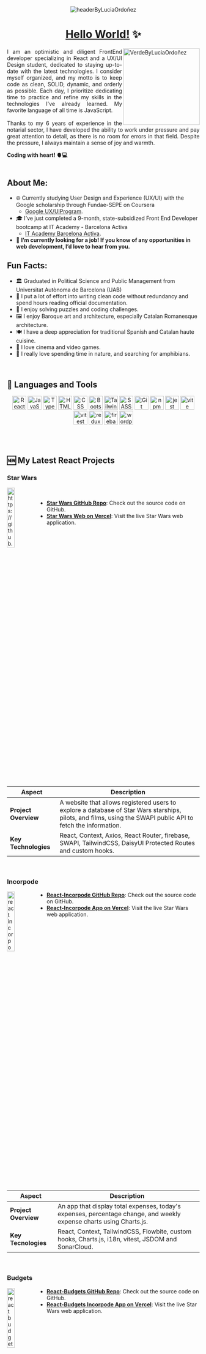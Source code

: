<div align="center">
  <img src="https://i.postimg.cc/prdkCnsd/Captura-de-pantalla-2024-09-30-a-las-14-34-34.png" alt="headerByLuciaOrdoñez">
<h1> <a href="https://www.linkedin.com/in/luovtyrell/"> Hello World!</a> ✨</h1>
</div>

<p align="justify">
   <img align='right' src="https://i.postimg.cc/SsnfzpRX/Captura-de-pantalla-2024-09-30-a-las-14-38-03.png" width="200" alt="VerdeByLuciaOrdoñez">
I am an optimistic and diligent FrontEnd developer specializing in React and a UX/UI Design student, dedicated to staying up-to-date with the latest technologies. I consider myself organized, and my motto is to keep code as clean, SOLID, dynamic, and orderly as possible. Each day, I prioritize dedicating time to practice and refine my skills in the technologies I've already learned. My favorite language of all time is JavaScript. <br> <br>
Thanks to my 6 years of experience in the notarial sector, I have developed the ability to work under pressure and pay great attention to detail, as there is no room for errors in that field. Despite the pressure, I always maintain a sense of joy and warmth.

**Coding with heart! 🫀💻**
<br><br>

## About Me:
- 🌐 Currently studying User Design and Experience (UX/UI) with the Google scholarship through Fundae-SEPE on Coursera
  - [Google UX/UIProgram](https://experienciafundae.es/beca-google/detalle/2552).
- 🎓 I’ve just completed a 9-month, state-subsidized Front End Developer bootcamp at IT Academy - Barcelona Activa
  - [IT Academy Barcelona Activa](https://www.barcelonactiva.cat/es/itacademy?utm_source=SEM&utm_medium=Cercadors&utm_content=SEM&utm_term=IT_ALU_es&utm_campaign=IT_Academy&gad_source=1&gclid=CjwKCAjwxY-3BhAuEiwAu7Y6syFM5PIGv2-gnMuu6rJPqIGikk7UlTNOrCLqizvByvt_H8ioUu34WhoCtv0QAvD_BwE).
- 🔎 **I’m currently looking for a job! If you know of any opportunities in web development, I’d love to hear from you.**


## Fun Facts:
- 🏛️ Graduated in Political Science and Public Management from Universitat Autònoma de Barcelona (UAB)
- 🧰 I put a lot of effort into writing clean code without redundancy and spend hours reading official documentation.
- 🧩 I enjoy solving puzzles and coding challenges.
- 🖼️ I enjoy Baroque art and architecture, especially Catalan Romanesque architecture.
- 🍽️ I have a deep appreciation for traditional Spanish and Catalan haute cuisine.
- 🥸 I love cinema and video games.
- 🐸 I really love spending time in nature, and searching for amphibians.
</p> 
<br>

## 🧰 Languages and Tools
<div align="center">
<a href="https://react.dev/" target="_blank" rel="noreferrer"><img src="https://skillicons.dev/icons?i=react&theme=dark" width="36" height="36" alt="React" /></a>
<a href="https://ecma-international.org/" target="_blank" rel="noreferrer"><img src="https://skillicons.dev/icons?i=js&theme=dark" width="36" height="36" alt="JavaScript" /></a>
<a href="https://www.typescriptlang.org/" target="_blank" rel="noreferrer"><img src="https://skillicons.dev/icons?i=ts&theme=dark" width="36" height="36" alt="TypeScript" /></a>
<a href="https://html.spec.whatwg.org/multipage/" target="_blank" rel="noreferrer"><img src="https://skillicons.dev/icons?i=html&theme=dark" width="36" height="36" alt="HTML" /></a>
<a href="https://www.w3.org/Style/CSS/" target="_blank" rel="noreferrer"><img src="https://skillicons.dev/icons?i=css&theme=dark" width="36" height="36" alt="CSS" /></a>
<a href="https://getbootstrap.com/" target="_blank" rel="noreferrer"><img src="https://skillicons.dev/icons?i=bootstrap&theme=dark" width="36" height="36" alt="Bootstrap"/></a>
<a href="https://tailwindcss.com/" target="_blank" rel="noreferrer"><img src="https://skillicons.dev/icons?i=tailwind&theme=light" width="36" height="36" alt="Tailwind"/></a>
<a href="https://sass-lang.com/" target="_blank" rel="noreferrer"><img src="https://skillicons.dev/icons?i=sass&theme=dark" width="36" height="36" alt="SASS" /></a>
<a href="https://git-scm.com/" target="_blank" rel="noreferrer"><img src="https://skillicons.dev/icons?i=git&theme=dark" width="36" height="36" alt="Git" /></a>
<a href="https://www.npmjs.com/" target="_blank" rel="noreferrer"><img src="https://skillicons.dev/icons?i=npm&theme=dark" width="36" height="36" alt="npm" /></a>
<a href="https://jestjs.io/es-ES/" target="_blank" rel="noreferrer"><img src="https://skillicons.dev/icons?i=jest&theme=dark" width="36" height="36" alt="jest" /></a>
<a href="https://vitejs.dev/" target="_blank" rel="noreferrer"><img src="https://skillicons.dev/icons?i=vite&theme=light" width="36" height="36" alt="vite" /></a>
<a href="https://vitest.dev/" target="_blank" rel="noreferrer"><img src="https://skillicons.dev/icons?i=vitest&theme=light" width="36" height="36" alt="vitest" /></a>
<a href="https://redux.js.org/" target="_blank" rel="noreferrer"><img src="https://skillicons.dev/icons?i=redux&theme=dark" width="36" height="36" alt="redux" /></a>
<a href="https://firebase.google.com/" target="_blank" rel="noreferrer"><img src="https://skillicons.dev/icons?i=firebase&theme=dark" width="36" height="36" alt="firebase" /></a>
<a href="https://wordpress.com/es/" target="_blank" rel="noreferrer"><img src="https://skillicons.dev/icons?i=wordpress&theme=dark" width="36" height="36" alt="wordpress" /></a>
</div>

<br><br>

## 🆕 My Latest React Projects

### Star Wars

<a href='https://github.com/Luovtyrell/Star-Wars.git' target='_blank'>
  <img align='left' width='20%' src='https://i.postimg.cc/cdVRZwt9/Captura-de-pantalla-2024-09-07-a-las-11-54-15.png' alt='https://github.com/Luovtyrell/Star-Wars.git' />
</a>
<br>

- **[Star Wars GitHub Repo](https://github.com/Luovtyrell/Star-Wars.git)**: Check out the source code on GitHub.
- **[Star Wars Web on Vercel](https://star-wars-kappa-sepia.vercel.app/)**: Visit the live Star Wars web application.

<br><br>

| **Aspect**               | **Description**                                                                                                 |
|--------------------------|-----------------------------------------------------------------------------------------------------------------|
| **Project Overview**     | A website that allows registered users to explore a database of Star Wars starships, pilots, and films, using the SWAPI public API to fetch the information.                                                                                                                                 |
| **Key Technologies**     | React, Context, Axios, React Router, firebase, SWAPI, TailwindCSS, DaisyUI Protected Routes and custom hooks.                  |

<br>

### Incorpode 

<a href='https://github.com/Luovtyrell/Star-Wars.git' target='_blank'>
  <img align='left' width='20%' src='https://i.postimg.cc/TRYbq0b4/Captura-de-pantalla-2024-09-07-a-las-11-23-59.png' alt='react incorpode app img' />


- **[React-Incorpode GitHub Repo](https://github.com/Luovtyrell/React-incorpode)**: Check out the source code on GitHub.
- **[React-Incorpode App on Vercel](https://react-incorpode.vercel.app/)**: Visit the live Star Wars web application.

<br><br>

| **Aspect**                 | **Description**                                     |
|---------------------------|------------------------------------------------------|
| **Project Overview**      | An app that display total expenses, today's expenses, percentage change, and weekly expense charts using Charts.js.   |
| **Key Tecnologies**       | React, Context, TailwindCSS, Flowbite, custom hooks, Charts.js, i18n, vitest, JSDOM and SonarCloud. |

<br>

### Budgets 

<a href='https://github.com/Luovtyrell/Star-Wars.git' target='_blank'>
  <img align='left' width='20%' src='https://i.postimg.cc/w9hKcczL/Captura-de-pantalla-2024-09-07-a-las-11-29-10.png' alt='react budgets web img' />


- **[React-Budgets GitHub Repo](https://github.com/Luovtyrell/React-budgets)**: Check out the source code on GitHub.
- **[React-Budgets Incorpode App on Vercel](https://react-budgets-five.vercel.app/)**: Visit the live Star Wars web application.

<br><br>

| **Aspect**               | **Description**                                                                                                 |
|--------------------------|-----------------------------------------------------------------------------------------------------------------|
| **Project Overview**     | This React web application simplifies website budget calculations using checkboxes, input fields, and buttons to adjust the total price based on user selections.                                                                                                                                 |
| **Key Technologies**     | React, Context, React Router, SWAPI, Bootstrap5, Protected Routes and custom hooks.                              |

<br>

> [!NOTE]
> 
> Looking for a quick and customizable React setup? Check out my [React + Vite + PropTypes + React Router + Tailwind CSS Starter Template](https://github.com/Luovtyrell/React-Vite-PropTypes-React-Router-Tailwind-Starter)! 🚀

<br>

---

# 🚧 CURRENTLY WORKING ON ... 🚧

 <img align='right' src="https://media.licdn.com/dms/image/v2/D4D22AQHciPZlASWXaQ/feedshare-shrink_1280/feedshare-shrink_1280/0/1726664422587?e=1729728000&v=beta&t=HaN3DdbwuUh67mW6RLAoPJ8Uj_FtklWX6GWMbmhacYo" width="300" alt="poster app designed by Lucía Ordoñez">

<p align="justify">

### TAKE ONE 🎬 - React movie tool recommender
>Lights, camera and match!

**Take One** is an intelligent movie recommendation tool designed to suggest films based on your mood. This personal project allows users to find the perfect movie tailored to their emotional state.

### Features

- Mood-Based Recommendations: Utilizes an array of predefined moods to recommend movies that match the user's emotional state.
- Filtering Options: Allows users to apply additional filters to include or exclude specific genres, year, director, etc enhancing search flexibility.
- Responsive UI: Built with a focus on usability and responsiveness, ensuring a seamless experience across devices.


### Technical details and goals

- Tech and tools: Developed using React + JavaScript jsx, TailwindCSS, CSS, and DaisiUI.
- Context: Implements the Context to manage application state globally, facilitating mood selection and submission while minimizing prop drilling, I'm focused to design a good provider pattern.
- SOLID Principles: Adheres to SOLID design principles, ensuring code is maintainable and scalable:
  - Components are designed to handle one specific task, promoting clarity and reusability.
  - The app is open for extension (e.g., adding new moods or filters) but closed for modification, preserving existing functionality.
  - Ensures components can be replaced without altering the app's behavior.
  - Utilizes smaller, specific interfaces for components, allowing for more flexibility.
  - High-level components depend on abstractions rather than concrete implementations.

The ongoing development of Take One aims to enhance feature sets, improve the overall user experience, and maintain high code quality through best practices.
</p>

[TakeOne Repo](https://github.com/Luovtyrell/TakeOne-Movie-Recommender)

---

<br>

## 🌐 Vercel Deployments

Here are the links to the projects deployed on Vercel. Click on the project names to visit the live applications.

| Project                   | Link                                            |
|---------------------------|-------------------------------------------------|
| **React Star Wars Web**   | [Visit React Star Wars Web](https://star-wars-kappa-sepia.vercel.app/) |
| **React Budgets Web**     | [Visit React Budgets Web](https://react-budgets-five.vercel.app/) |
| **React Incorpode**       | [Visit React Incorpode App](https://react-incorpode.vercel.app/) |

<br>

## 📊 Stats
<table align="center">
  <tr>
    <td align="center">
      <img src="https://github-profile-summary-cards.vercel.app/api/cards/profile-details?username=Luovtyrell&theme=onedark&include_all_commits=true" width="700"/>
    </td>
  </tr>
  <tr>
    <td align="center">
      <img src="https://github-profile-summary-cards.vercel.app/api/cards/stats?username=Luovtyrell&theme=onedark&include_all_commits=true&" width="300"/>
      <img src="https://github-readme-stats.vercel.app/api/top-langs/?username=Luovtyrell&langs_count=8&layout=donut&theme=onedark&hide_border=true&include_all_commits=true" width="285"/>
    </td>
  </tr>
  <tr>
    <td align="center">
      
![Visitors](https://api.visitorbadge.io/api/daily?path=https%3A%2F%2Fgithub.com%2FLuovtyrell%2FLuovtyrell%2F&label=Daily%20visitors&labelColor=%23282c34&countColor=%23e4c07b)
  
  </td>
  </tr>
</table>              
                                        

<br>


## 📧 Feel free to contact me
<div>
<a href="mailto:luciaorvilanova@gmail.com" target="_blank" rel="noreferrer"><img src="https://img.shields.io/badge/Gmail-EA4335?logo=gmail&logoColor=fff&style=flat-square"  height="23" alt="Gmail" /></a> <a href="https://www.linkedin.com/in/luovtyrell" target="_blank" rel="noreferrer"><img src="https://img.shields.io/badge/LinkedIn-0A66C2?logo=linkedin&logoColor=fff&style=flat-square" height="23" alt="LinkedIn" /></a> <a href="https://t.me/luovtyrell" target="_blank" rel="noreferrer"><img src="https://img.shields.io/badge/Telegram-26A5E4?logo=telegram&logoColor=fff&style=flat-square" height="23" alt="Telegram" /></a> <a href="http://discordapp.com/users/664163194989707308" target="_blank" rel="noreferrer"><img src="https://img.shields.io/badge/Discord-5865F2?logo=discord&logoColor=fff&style=flat-square" height="23" alt="Discord" /></a>
</div>

<h3 align="center">📌 Explore My Pinned Projects Below!</h3>
<div align="center">
   <img src="https://i.postimg.cc/zv0Dm4wj/Captura-de-pantalla-2024-09-30-a-las-14-42-33.png" width="150" alt="flchaVerdeByLuciaOrdoñez">
</div>
